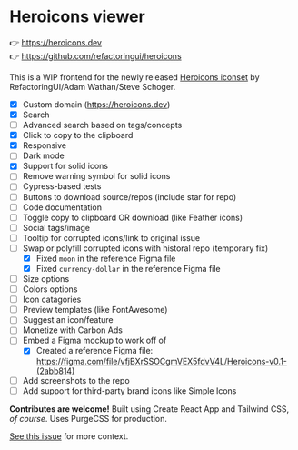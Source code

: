 # Heroicons viewer

👉 https://heroicons.dev<br>
👉 https://github.com/refactoringui/heroicons

This is a WIP frontend for the newly released [Heroicons iconset](https://github.com/refactoringui/heroicons) by RefactoringUI/Adam Wathan/Steve Schoger.

- [x] Custom domain (https://heroicons.dev)
- [x] Search
- [ ] Advanced search based on tags/concepts
- [x] Click to copy to the clipboard
- [x] Responsive
- [ ] Dark mode
- [x] Support for solid icons
- [ ] Remove warning symbol for solid icons
- [ ] Cypress-based tests
- [ ] Buttons to download source/repos (include star for repo)
- [ ] Code documentation
- [ ] Toggle copy to clipboard OR download (like Feather icons)
- [ ] Social tags/image
- [ ] Tooltip for corrupted icons/link to original issue
- [ ] Swap or polyfill corrupted icons with historal repo (temporary fix)
  - [x] Fixed `moon` in the reference Figma file
  - [x] Fixed `currency-dollar` in the reference Figma file
- [ ] Size options
- [ ] Colors options
- [ ] Icon catagories
- [ ] Preview templates (like FontAwesome)
- [ ] Suggest an icon/feature
- [ ] Monetize with Carbon Ads
- [ ] Embed a Figma mockup to work off of
  - [x] Created a reference Figma file: https://figma.com/file/vfjBXrSSOCgmVEX5fdvV4L/Heroicons-v0.1-(2abb814)
- [ ] Add screenshots to the repo
- [ ] Add support for third-party brand icons like Simple Icons

**Contributes are welcome!** Built using Create React App and Tailwind CSS, _of course_. Uses PurgeCSS for production.

[See this issue](https://github.com/refactoringui/heroicons/issues/2#issue-570090097) for more context.
